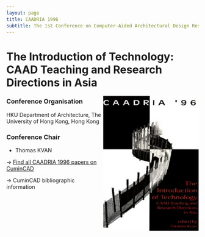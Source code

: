 ```yaml
---
layout: page
title: CAADRIA 1996
subtitle: The 1st Conference on Computer-Aided Architectural Design Research in Asia. 1996, Hong Kong.
---
```


# The Introduction of Technology: CAAD Teaching and Research Directions in Asia

<img src="./caadria_cover_1996.jpg" width="250" align="right" />

### Conference Organisation
HKU Department of Architecture, The University of Hong Kong, Hong Kong

### Conference Chair
* Thomas KVAN

&rarr; [Find all CAADRIA 1996 papers on CuminCAD](http://papers.cumincad.org/cgi-bin/works/Search?search=series%3ACAADRIA+year%3A1996)

&rarr; CuminCAD bibliographic information
